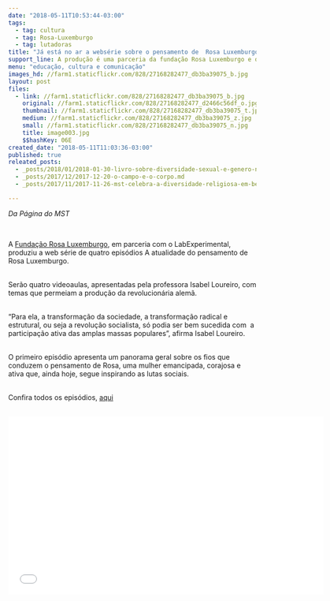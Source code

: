 ```yaml
---
date: "2018-05-11T10:53:44-03:00"
tags:
  - tag: cultura
  - tag: Rosa-Luxemburgo
  - tag: lutadoras
title: "Já está no ar a websérie sobre o pensamento de  Rosa Luxemburgo "
support_line: A produção é uma parceria da fundação Rosa Luxemburgo e do LabExperimental
menu: "educação, cultura e comunicação"
images_hd: //farm1.staticflickr.com/828/27168282477_db3ba39075_b.jpg
layout: post
files:
  - link: //farm1.staticflickr.com/828/27168282477_db3ba39075_b.jpg
    original: //farm1.staticflickr.com/828/27168282477_d2466c56df_o.jpg
    thumbnail: //farm1.staticflickr.com/828/27168282477_db3ba39075_t.jpg
    medium: //farm1.staticflickr.com/828/27168282477_db3ba39075_z.jpg
    small: //farm1.staticflickr.com/828/27168282477_db3ba39075_n.jpg
    title: image003.jpg
    $$hashKey: 06E
created_date: "2018-05-11T11:03:36-03:00"
published: true
releated_posts:
  - _posts/2018/01/2018-01-30-livro-sobre-diversidade-sexual-e-genero-no-brasil-e-lancado-em-sp.md
  - _posts/2017/12/2017-12-20-o-campo-e-o-corpo.md
  - _posts/2017/11/2017-11-26-mst-celebra-a-diversidade-religiosa-em-belo-horizonte.md

---
```

<p><em>Da P&aacute;gina do MST&nbsp;</em></p>

<p>&nbsp;</p>

<p>A <a href="https://rosaluxspba.org/">Funda&ccedil;&atilde;o Rosa Luxemburgo</a>, em parceria com o LabExperimental, produziu a web s&eacute;rie de quatro epis&oacute;dios A atualidade do pensamento de Rosa Luxemburgo.</p>

<p><br />
Ser&atilde;o quatro videoaulas, apresentadas pela professora Isabel Loureiro, com temas que permeiam a produ&ccedil;&atilde;o da revolucion&aacute;ria alem&atilde;.</p>

<p><br />
&ldquo;Para ela, a transforma&ccedil;&atilde;o da sociedade, a transforma&ccedil;&atilde;o radical e estrutural, ou seja a revolu&ccedil;&atilde;o socialista, s&oacute; podia ser bem sucedida com&nbsp; a participa&ccedil;&atilde;o ativa das amplas massas populares&rdquo;, afirma Isabel Loureiro.</p>

<p><br />
O primeiro epis&oacute;dio apresenta um panorama geral sobre os fios que conduzem o pensamento de Rosa, uma mulher emancipada, corajosa e ativa que, ainda hoje, segue inspirando as lutas sociais.&nbsp;</p>

<p><br />
Confira todos os epis&oacute;dios, <a href="https://youtu.be/xxbP5l4kiCs">aqui</a></p>

<p><br />
<iframe allowfullscreen="" frameborder="0" height="360" src="//www.youtube.com/embed/xxbP5l4kiCs" width="640"></iframe></p>

<p>&nbsp;</p>

<p>&nbsp;</p>

<div>&nbsp;</div>

<div id="m_31841627207396782LPBorder_GT_15258069489400.2166011291010983">&nbsp;</div>
